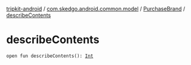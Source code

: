 [tripkit-android](../../index.md) / [com.skedgo.android.common.model](../index.md) / [PurchaseBrand](index.md) / [describeContents](./describe-contents.md)

# describeContents

`open fun describeContents(): `[`Int`](https://kotlinlang.org/api/latest/jvm/stdlib/kotlin/-int/index.html)